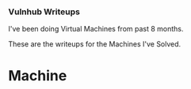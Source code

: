 ### Vulnhub Writeups
I've been doing Virtual Machines from past 8 months.

These are the writeups for the Machines I've Solved.
# Machine
